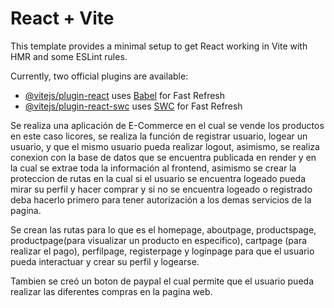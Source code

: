 # React + Vite

This template provides a minimal setup to get React working in Vite with HMR and some ESLint rules.

Currently, two official plugins are available:

- [@vitejs/plugin-react](https://github.com/vitejs/vite-plugin-react/blob/main/packages/plugin-react/README.md) uses [Babel](https://babeljs.io/) for Fast Refresh
- [@vitejs/plugin-react-swc](https://github.com/vitejs/vite-plugin-react-swc) uses [SWC](https://swc.rs/) for Fast Refresh

Se realiza una aplicación de E-Commerce en el cual se vende los productos en este caso licores, se realiza la función de registrar usuario, logear un usuario, y que el mismo usuario pueda realizar logout, asimismo, se realiza conexion con la base de datos que se encuentra publicada en render y en la cual se extrae toda la información al frontend, asimismo se crear la proteccion de rutas en la cual si el usuario se encuentra logeado pueda mirar su perfil y hacer comprar y si no se encuentra logeado o registrado deba hacerlo primero para tener autorización a los demas servicios de la pagina.

Se crean las rutas para lo que es el homepage, aboutpage, productspage, productpage(para visualizar un producto en especifico), cartpage (para realizar el pago), perfilpage, registerpage y loginpage para que el usuario pueda interactuar y crear su perfil y logearse.

Tambien se creó un boton de paypal el cual permite que el usuario pueda realizar las diferentes compras en la pagina web.
